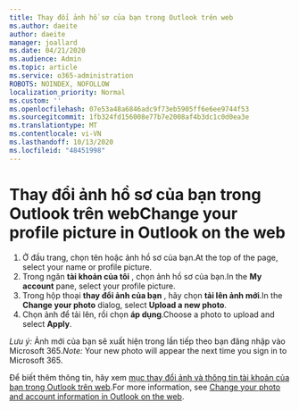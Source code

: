 ```yaml
---
title: Thay đổi ảnh hồ sơ của bạn trong Outlook trên web
ms.author: daeite
author: daeite
manager: joallard
ms.date: 04/21/2020
ms.audience: Admin
ms.topic: article
ms.service: o365-administration
ROBOTS: NOINDEX, NOFOLLOW
localization_priority: Normal
ms.custom: ''
ms.openlocfilehash: 07e53a48a6846adc9f73eb5905ff6e6ee9744f53
ms.sourcegitcommit: 1fb324fd156008e77b7e2008af4b3dc1c0d0ea3e
ms.translationtype: MT
ms.contentlocale: vi-VN
ms.lasthandoff: 10/13/2020
ms.locfileid: "48451998"
---
```

# <a name="change-your-profile-picture-in-outlook-on-the-web"></a><span data-ttu-id="280fa-102">Thay đổi ảnh hồ sơ của bạn trong Outlook trên web</span><span class="sxs-lookup"><span data-stu-id="280fa-102">Change your profile picture in Outlook on the web</span></span>

1. <span data-ttu-id="280fa-103">Ở đầu trang, chọn tên hoặc ảnh hồ sơ của bạn.</span><span class="sxs-lookup"><span data-stu-id="280fa-103">At the top of the page, select your name or profile picture.</span></span>
1. <span data-ttu-id="280fa-104">Trong ngăn **tài khoản của tôi** , chọn ảnh hồ sơ của bạn.</span><span class="sxs-lookup"><span data-stu-id="280fa-104">In the **My account** pane, select your profile picture.</span></span>
1. <span data-ttu-id="280fa-105">Trong hộp thoại **thay đổi ảnh của bạn** , hãy chọn **tải lên ảnh mới**.</span><span class="sxs-lookup"><span data-stu-id="280fa-105">In the **Change your photo** dialog, select **Upload a new photo**.</span></span>
1. <span data-ttu-id="280fa-106">Chọn ảnh để tải lên, rồi chọn **áp dụng**.</span><span class="sxs-lookup"><span data-stu-id="280fa-106">Choose a photo to upload and select **Apply**.</span></span>

<span data-ttu-id="280fa-107">*Lưu ý:* Ảnh mới của bạn sẽ xuất hiện trong lần tiếp theo bạn đăng nhập vào Microsoft 365.</span><span class="sxs-lookup"><span data-stu-id="280fa-107">*Note:* Your new photo will appear the next time you sign in to Microsoft 365.</span></span>

<span data-ttu-id="280fa-108">Để biết thêm thông tin, hãy xem [mục thay đổi ảnh và thông tin tài khoản của bạn trong Outlook trên web](https://support.office.com/article/b2dbb289-851d-4bed-93c3-3e136f5659ec).</span><span class="sxs-lookup"><span data-stu-id="280fa-108">For more information, see [Change your photo and account information in Outlook on the web](https://support.office.com/article/b2dbb289-851d-4bed-93c3-3e136f5659ec).</span></span>
